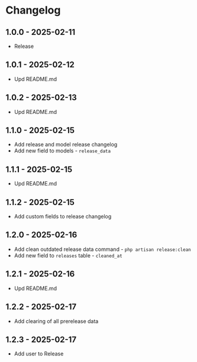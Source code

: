  
# Changelog

## 1.0.0 - 2025-02-11
- Release

## 1.0.1 - 2025-02-12
- Upd README.md

## 1.0.2 - 2025-02-13
- Upd README.md

## 1.1.0 - 2025-02-15
- Add release and model release changelog
- Add new field to models - `release_data`

## 1.1.1 - 2025-02-15
- Upd README.md

## 1.1.2 - 2025-02-15
- Add custom fields to release changelog

## 1.2.0 - 2025-02-16
- Add clean outdated release data command - `php artisan release:clean`
- Add new field to `releases` table - `cleaned_at`

## 1.2.1 - 2025-02-16
- Upd README.md

## 1.2.2 - 2025-02-17
- Add clearing of all prerelease data

## 1.2.3 - 2025-02-17
- Add user to Release
